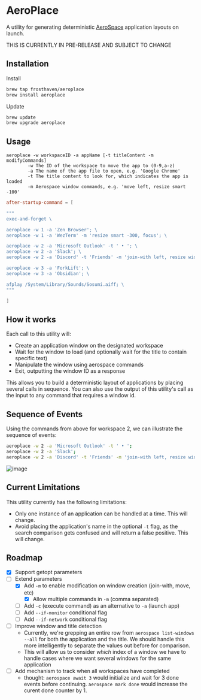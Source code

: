 # AeroPlace

A utility for generating deterministic [AeroSpace](https://github.com/nikitabobko/AeroSpace)
application layouts on launch.

THIS IS CURRENTLY IN PRE-RELEASE AND SUBJECT TO CHANGE

## Installation

Install
```bash
brew tap frosthaven/aeroplace
brew install aeroplace
```

Update
```bash
brew update
brew upgrade aeroplace
```

## Usage

```shell
aeroplace -w workspaceID -a appName [-t titleContent -m modifyCommands]
        -w The ID of the workspace to move the app to (0-9,a-z)
        -a The name of the app file to open, e.g. 'Google Chrome'
        -t The title content to look for, which indicates the app is loaded
        -m Aerospace window commands, e.g. 'move left, resize smart -100'
```

```toml
after-startup-command = [

"""
exec-and-forget \

aeroplace -w 1 -a 'Zen Browser'; \
aeroplace -w 1 -a 'WezTerm' -m 'resize smart -300, focus'; \

aeroplace -w 2 -a 'Microsoft Outlook' -t ' • '; \
aeroplace -w 2 -a 'Slack'; \
aeroplace -w 2 -a 'Discord' -t 'Friends' -m 'join-with left, resize width -100'; \

aeroplace -w 3 -a 'ForkLift'; \
aeroplace -w 3 -a 'Obsidian'; \

afplay /System/Library/Sounds/Sosumi.aiff; \
"""

]
```

## How it works

Each call to this utility will:

- Create an application window on the designated workspace
- Wait for the window to load (and optionally wait for the title to contain specific text)
- Manipulate the window using aerospace commands
- Exit, outputting the window ID as a response

This allows you to build a deterministic layout of applications by placing several calls
in sequence. You can also use the output of this utility's call as the input to any command
that requires a window id.


## Sequence of Events

Using the commands from above for workspace 2, we can illustrate the sequence of events:

```sh
aeroplace -w 2 -a 'Microsoft Outlook' -t ' • '; 
aeroplace -w 2 -a 'Slack';
aeroplace -w 2 -a 'Discord' -t 'Friends' -m 'join-with left, resize width -100';
```

![image](https://github.com/user-attachments/assets/a4029aca-5c3d-4c7e-9eb0-f1ec181093cd)

## Current Limitations

This utility currently has the following limitations:

- Only one instance of an application can be handled at a time. This will change.
- Avoid placing the application's name in the optional `-t` flag, as the search
  comparison gets confused and will return a false positive. This will change.

## Roadmap

- [x] Support getopt parameters
- [ ] Extend parameters
    - [x] Add `-m` to enable modification on window creation (join-with, move, etc)
        - [x] Allow multiple commands in `-m` (comma separated)
    - [ ] Add `-c` (execute command) as an alternative to `-a` (launch app)
    - [ ] Add `--if-monitor` conditional flag
    - [ ] Add `--if-network` conditional flag
- [ ] Improve window and title detection
    - Currently, we're grepping an entire row from `aerospace list-windows --all` for both the application and the title. We should handle this more intelligently to separate the values out before for comparison.
    - This will allow us to consider *which* index of a window we have to handle cases where we want several windows for the same application
- [ ] Add mechanism to track when all workspaces have completed
    - thought: `aerospace await 3` would initialize and wait for 3 done events before continuing. `aerospace mark done` would increase the curent done counter by 1.
